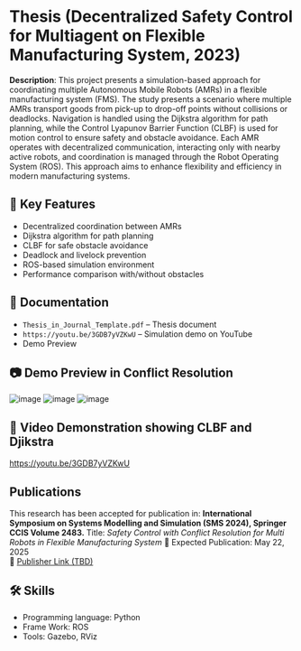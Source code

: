 # Thesis (Decentralized Safety Control for Multiagent on Flexible Manufacturing System, 2023)
**Description**: This project presents a simulation-based approach for coordinating multiple Autonomous Mobile Robots (AMRs) in a flexible manufacturing system (FMS). The study presents a scenario where multiple AMRs transport goods from pick-up to drop-off points without collisions or deadlocks. Navigation is handled using the Dijkstra algorithm for path planning, while the Control Lyapunov Barrier Function (CLBF) is used for motion control to ensure safety and obstacle avoidance. Each AMR operates with decentralized communication, interacting only with nearby active robots, and coordination is managed through the Robot Operating System (ROS). This approach aims to enhance flexibility and efficiency in modern manufacturing systems.

## 🧠 Key Features
-  Decentralized coordination between AMRs
-  Dijkstra algorithm for path planning
-  CLBF for safe obstacle avoidance
-  Deadlock and livelock prevention
-  ROS-based simulation environment
-  Performance comparison with/without obstacles

## 📂 Documentation
- `Thesis_in_Journal_Template.pdf` – Thesis document
- `https://youtu.be/3GDB7yVZKwU` – Simulation demo on YouTube
- Demo Preview

## 📷 Demo Preview in Conflict Resolution
![image](https://github.com/user-attachments/assets/714747fb-debc-46bd-89a9-931216544563)
![image](https://github.com/user-attachments/assets/753a93cc-bba4-435c-baa4-73f6e3964fca)
![image](https://github.com/user-attachments/assets/6e5691fe-ab2d-4261-9143-87b934108a8f)


## 🎥 Video Demonstration showing CLBF and Djikstra
https://youtu.be/3GDB7yVZKwU 

## Publications
This research has been accepted for publication in:
**International Symposium on Systems Modelling and Simulation (SMS 2024), Springer CCIS Volume 2483.**
Title: *Safety Control with Conflict Resolution for Multi Robots in Flexible Manufacturing System*
📅 Expected Publication: May 22, 2025  
🔗 [Publisher Link (TBD)](https://link.springer.com/book/9789819646128)  

## 🛠 Skills
- Programming language: Python
- Frame Work: ROS
- Tools: Gazebo, RViz

